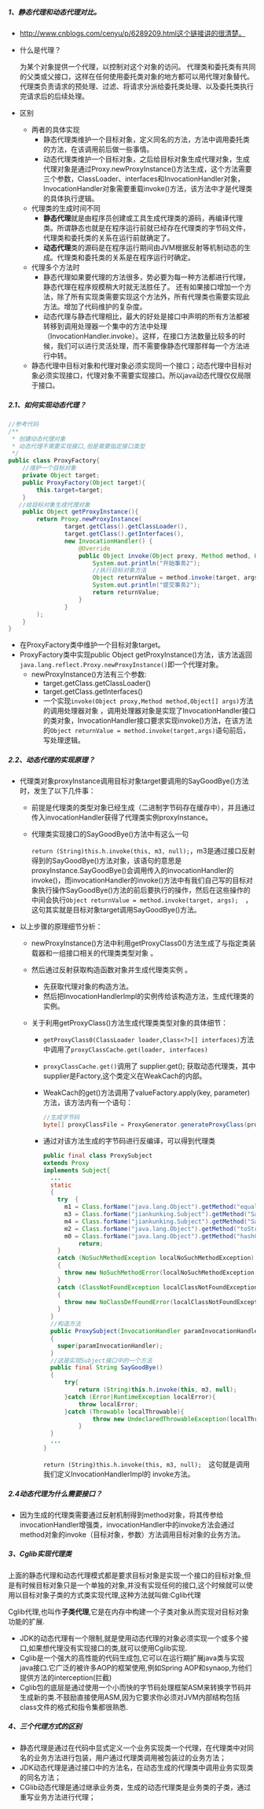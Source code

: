 ##### 1、静态代理和动态代理对比。

- http://www.cnblogs.com/cenyu/p/6289209.html这个链接讲的很清楚。

- 什么是代理？

  为某个对象提供一个代理，以控制对这个对象的访问。 代理类和委托类有共同的父类或父接口，这样在任何使用委托类对象的地方都可以用代理对象替代。代理类负责请求的预处理、过滤、将请求分派给委托类处理、以及委托类执行完请求后的后续处理。 

- 区别

  - 两者的具体实现
    - 静态代理类维护一个目标对象，定义同名的方法，方法中调用委托类的方法，在该调用前后做一些事情。
    - 动态代理类维护一个目标对象，之后给目标对象生成代理对象，生成代理对象是通过Proxy.newProxyInstance()方法生成，这个方法需要三个参数，ClassLoader、interfaces和InvocationHandler对象，InvocationHandler对象需要重载invoke()方法，该方法中才是代理类的具体执行逻辑。
  - 代理类的生成时间不同
    - **静态代理**就是由程序员创建或工具生成代理类的源码，再编译代理类。所谓静态也就是在程序运行前就已经存在代理类的字节码文件，代理类和委托类的关系在运行前就确定了。 
    - **动态代理**类的源码是在程序运行期间由JVM根据反射等机制动态的生成。代理类和委托类的关系是在程序运行时确定。 
  - 代理多个方法时
    - 静态代理如果要代理的方法很多，势必要为每一种方法都进行代理，静态代理在程序规模稍大时就无法胜任了。 还有如果接口增加一个方法，除了所有实现类需要实现这个方法外，所有代理类也需要实现此方法。增加了代码维护的复杂度。 
    - 动态代理与静态代理相比，最大的好处是接口中声明的所有方法都被转移到调用处理器一个集中的方法中处理（InvocationHandler.invoke）。这样，在接口方法数量比较多的时候，我们可以进行灵活处理，而不需要像静态代理那样每一个方法进行中转。
  - 静态代理中目标对象和代理对象必须实现同一个接口；动态代理中目标对象必须实现接口，代理对象不需要实现接口。所以java动态代理仅仅局限于接口。

##### 2.1、如何实现动态代理？

```java
//参考代码
/**
 * 创建动态代理对象
 * 动态代理不需要实现接口,但是需要指定接口类型
 */
public class ProxyFactory{
    //维护一个目标对象
    private Object target;
    public ProxyFactory(Object target){
        this.target=target;
    }
   //给目标对象生成代理对象
    public Object getProxyInstance(){
        return Proxy.newProxyInstance(
                target.getClass().getClassLoader(),
                target.getClass().getInterfaces(),
                new InvocationHandler() {
                    @Override
                    public Object invoke(Object proxy, Method method, Object[] args) throws Throwable {
                        System.out.println("开始事务2");
                        //执行目标对象方法
                        Object returnValue = method.invoke(target, args);
                        System.out.println("提交事务2");
                        return returnValue;
                    }
                }
        );
    }
}
```



- 在ProxyFactory类中维护一个目标对象target。
- ProxyFactory类中实现public Object getProxyInstance()方法，该方法返回`java.lang.reflect.Proxy.newProxyInstance()`即一个代理对象。
  - newProxyInstance()方法有三个参数:
    - target.getClass.getClassLoader()
    - target.getClass.getInterfaces()
    - 一个实现`invoke(Object proxy,Method method,Object[] args)`方法的调用处理器对象 ，调用处理器对象是实现了InvocationHandler接口的类对象，InvocationHandler接口要求实现invoke()方法，在该方法的`Object returnValue = method.invoke(target,args)`语句前后，写处理逻辑。

##### 2.2、动态代理的实现原理？

- 代理类对象proxyInstance调用目标对象target要调用的SayGoodBye()方法时，发生了以下几件事：

  - 前提是代理类的类型对象已经生成（二进制字节码存在缓存中），并且通过传入invocationHandler获得了代理类实例proxyInstance。

  - 代理类实现接口的SayGoodBye()方法中有这么一句

    `return (String)this.h.invoke(this, m3, null);`，m3是通过接口反射得到的SayGoodBye()方法对象，该语句的意思是proxyInstance.SayGoodBye()会调用传入的invocationHandler的invoke()，而invocationHandler的invoke()方法中有我们自己写的目标对象执行操作SayGoodBye()方法的前后要执行的操作，然后在这些操作的中间会执行`Object returnValue = method.invoke(target, args);  `，这句其实就是目标对象target调用SayGoodBye()方法。

- 以上步骤的原理细节分析：

  - newProxyInstance()方法中利用getProxyClass0()方法生成了与指定类装载器和一组接口相关的代理类类型对象 。

  - 然后通过反射获取构造函数对象并生成代理类实例 。

    - 先获取代理对象的构造方法。
    - 然后把InvocationHandlerImpl的实例传给该构造方法，生成代理类的实例。

  - 关于利用getProxyClass()方法生成代理类类型对象的具体细节：

    - `getProxyClass0(ClassLoader loader,Class<?>[] interfaces)`方法中调用了`proxyClassCache.get(loader, interfaces) ` 

    - `proxyClassCache.get()`调用了 supplier.get(); 获取动态代理类，其中supplier是Factory,这个类定义在WeakCach的内部。

    - WeakCach的get()方法调用了valueFactory.apply(key, parameter)方法，该方法内有一个语句：

      ```java
      //生成字节码
      byte[] proxyClassFile = ProxyGenerator.generateProxyClass(proxyName, interfaces, accessFlags);
      ```

    - 通过对该方法生成的字节码进行反编译，可以得到代理类

      ```java
      public final class ProxySubject  
      extends Proxy  
      implements Subject{
        ...
        static  
        {  
          try  {  
       		m1 = Class.forName("java.lang.Object").getMethod("equals", new Class[] { 				Class.forName("java.lang.Object") });  
          	m3 = Class.forName("jiankunking.Subject").getMethod("SayGoodBye", new 					Class[0]);  	  
          	m4 = Class.forName("jiankunking.Subject").getMethod("SayHello", new Class[] 			{Class.forName("java.lang.String") });  
          	m2 = Class.forName("java.lang.Object").getMethod("toString", new Class[0]); 
          	m0 = Class.forName("java.lang.Object").getMethod("hashCode", new Class[0]); 
            	return;
          }  
          catch (NoSuchMethodException localNoSuchMethodException)  
          {  
            throw new NoSuchMethodError(localNoSuchMethodException.getMessage());  
          }  
          catch (ClassNotFoundException localClassNotFoundException)  
          {  
            throw new NoClassDefFoundError(localClassNotFoundException.getMessage());  
          }  
        }  
        //构造方法
        public ProxySubject(InvocationHandler paramInvocationHandler)  
        {  
          super(paramInvocationHandler);  
        } 
        //这是实现Subject接口中的一个方法
        public final String SayGoodBye()
        {  
          	try{
          		return (String)this.h.invoke(this, m3, null);  
          	}catch (Error|RuntimeException localError){  
          		throw localError;
          	}catch (Throwable localThrowable){  
            		throw new UndeclaredThrowableException(localThrowable);  
            	}  
        }
        ...
      }
      ```

       `return (String)this.h.invoke(this, m3, null);  `这句就是调用我们定义InvocationHandlerImpl的 invoke方法。

##### 2.4动态代理为什么需要接口？

- 因为生成的代理类需要通过反射机制得到method对象，将其传参给invocationHandler增强类，invocationHandler中的invoke方法会通过method对象的invoke（目标对象，参数）方法调用目标对象的业务方法。

##### 3、Cglib实现代理类

上面的静态代理和动态代理模式都是要求目标对象是实现一个接口的目标对象,但是有时候目标对象只是一个单独的对象,并没有实现任何的接口,这个时候就可以使用以目标对象子类的方式类实现代理,这种方法就叫做:Cglib代理

Cglib代理,也叫作**子类代理**,它是在内存中构建一个子类对象从而实现对目标对象功能的扩展.

- JDK的动态代理有一个限制,就是使用动态代理的对象必须实现一个或多个接口,如果想代理没有实现接口的类,就可以使用Cglib实现.
- Cglib是一个强大的高性能的代码生成包,它可以在运行期扩展java类与实现java接口.它广泛的被许多AOP的框架使用,例如Spring AOP和synaop,为他们提供方法的interception(拦截)
- Cglib包的底层是通过使用一个小而快的字节码处理框架ASM来转换字节码并生成新的类.不鼓励直接使用ASM,因为它要求你必须对JVM内部结构包括class文件的格式和指令集都很熟悉.

##### 4、三个代理方式的区别

- 静态代理是通过在代码中显式定义一个业务实现类一个代理，在代理类中对同名的业务方法进行包装，用户通过代理类调用被包装过的业务方法；
- JDK动态代理是通过接口中的方法名，在动态生成的代理类中调用业务实现类的同名方法；
- CGlib动态代理是通过继承业务类，生成的动态代理类是业务类的子类，通过重写业务方法进行代理；